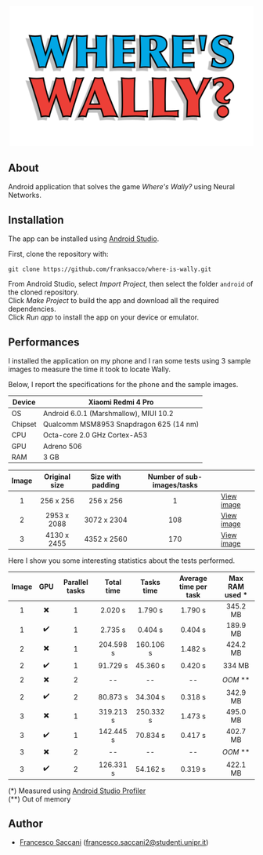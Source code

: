 <p align="center"><img src="android/graphics/icon.png" width="500" alt="Logo"></p>


## About
Android application that solves the game _Where's Wally?_ using Neural Networks.


## Installation
The app can be installed using [Android Studio](https://developer.android.com/studio).

First, clone the repository with:
```
git clone https://github.com/franksacco/where-is-wally.git
```
From Android Studio, select *Import Project*, then select the folder `android` of the cloned repository.\
Click *Make Project* to build the app and download all the required dependencies.\
Click *Run app* to install the app on your device or emulator.


## Performances

I installed the application on my phone and I ran some tests using 3 sample images to measure the time it took to locate Wally.

Below, I report the specifications for the phone and the sample images.

| Device  | Xiaomi Redmi 4 Pro                      |
| ------- | --------------------------------------- |
| OS      | Android 6.0.1 (Marshmallow), MIUI 10.2  |
| Chipset | Qualcomm MSM8953 Snapdragon 625 (14 nm) |
| CPU     | Octa-core 2.0 GHz Cortex-A53            |
| GPU     | Adreno 506                              |
| RAM     | 3 GB                                    |

| Image | Original size | Size with padding | Number of sub-images/tasks |                                              |
| :---: | :-----------: | :---------------: | :------------------------: | -------------------------------------------- |
| 1     | 256 x 256     | 256 x 256         | 1                          | [View image](data/256x256/16_image.jpg)      |
| 2     | 2953 x 2088   | 3072 x 2304       | 108                        | [View image](data/old_original/20_image.jpg) |
| 3     | 4130 x 2455   | 4352 x 2560       | 170                        | [View image](data/original/02_image.jpg)     |

Here I show you some interesting statistics about the tests performed.

| Image | GPU                      | Parallel tasks | Total time | Tasks time | Average time per task | Max RAM used * |
| :---: | :----------------------: | :------------: | :--------: | :--------: | :-------------------: | :------------: |
| 1     | :heavy_multiplication_x: | 1              | 2.020 s    | 1.790 s    | 1.790 s               | 345.2 MB       |
| 1     | :heavy_check_mark:       | 1              | 2.735 s    | 0.404 s    | 0.404 s               | 189.9 MB       |
| 2     | :heavy_multiplication_x: | 1              | 204.598 s  | 160.106 s  | 1.482 s               | 424.2 MB       |
| 2     | :heavy_check_mark:       | 1              | 91.729 s   | 45.360 s   | 0.420 s               | 334 MB         |
| 2     | :heavy_multiplication_x: | 2              | --         | --         | --                    | *OOM* \*\*     |
| 2     | :heavy_check_mark:       | 2              | 80.873 s   | 34.304 s   | 0.318 s               | 342.9 MB       |
| 3     | :heavy_multiplication_x: | 1              | 319.213 s  | 250.332 s  | 1.473 s               | 495.0 MB       |
| 3     | :heavy_check_mark:       | 1              | 142.445 s  | 70.834 s   | 0.417 s               | 402.7 MB       |
| 3     | :heavy_multiplication_x: | 2              | --         | --         | --                    | *OOM* \*\*     |
| 3     | :heavy_check_mark:       | 2              | 126.331 s  | 54.162 s   | 0.319 s               | 422.1 MB       |

(\*) Measured using [Android Studio Profiler](https://developer.android.com/studio/profile/android-profiler)\
(\*\*) Out of memory


## Author
 - [Francesco Saccani](https://github.com/franksacco) (francesco.saccani2@studenti.unipr.it)
